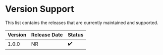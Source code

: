 # Version Support

This list contains the releases that are currently maintained and supported.

<table>
<thead>
<tr>
<th>Version</th>
<th>Release Date</th>
<th>Status</th>
</tr>
</thead>
<tbody>
<tr>
<td>1.0.0</td>
<td>NR</td>
<td>✔️</td>
</tr>
</tbody>
</table>
